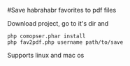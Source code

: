 #Save habrahabr favorites to pdf files

Download project, go to it's dir and
```
php comopser.phar install
php fav2pdf.php username path/to/save
```

Supports linux and mac os
